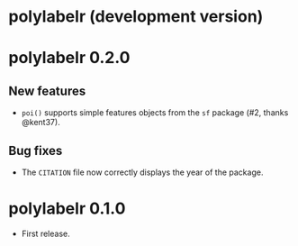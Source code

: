 # polylabelr (development version)

# polylabelr 0.2.0

## New features

* `poi()` supports simple features objects from the `sf` package (#2, thanks @kent37).

## Bug fixes

* The `CITATION` file now correctly displays the year of the package.

# polylabelr 0.1.0

* First release.
